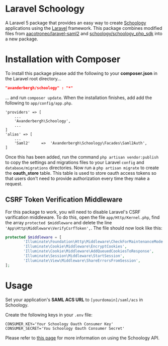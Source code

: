 # Laravel Schoology
A Laravel 5 package that provides an easy way to create <a href="https://developers.schoology.com/">Schoology</a> applications using the <a href="http://laravel.com/">Laravel</a> framework.
This package combines modified files from <a href="https://github.com/aacotroneo/laravel-saml2">aacotroneo/laravel-saml2</a> and <a href="https://github.com/schoology/schoology_php_sdk">schoology/schoology_php_sdk</a> into a new package.

# Installation with Composer
To install this package please add the following to your __composer.json__ in the Laravel root directory...
```json
"avanderbergh/schoology" : "*"
```
... and run `composer update`. When the installation finishes, add add the following to `app/config/app.php`.
```
'providers' => [
    ...
    'Avanderbergh\Schoology',
    ...
]
'alias' => [
    ...
    'Saml2'     =>  'Avanderbergh\Schoology\Facades\Saml2Auth',
]
```
Once this has been added, run the command `php artisan vendor:publish` to copy the settings and migrations files to your Laravel `config` and `database/migrations` directories.
Now run a `php artisan migrate` to create the __oauth_store__ table. This table is used to store oauth access tokens so that users don't need to provide authorization every time they make a request.

## CSRF Token Verification Middleware
For this package to work, you will need to disable Laravel's CSRF varification middleware. To do this, open the file `app/Http/Kernel.php`, find the array ```protected $middleware``` and delete the line ```'App\Http\Middleware\VerifyCsrfToken',```.
The file should now look like this:
```php
protected $middleware = [
		'Illuminate\Foundation\Http\Middleware\CheckForMaintenanceMode',
		'Illuminate\Cookie\Middleware\EncryptCookies',
		'Illuminate\Cookie\Middleware\AddQueuedCookiesToResponse',
		'Illuminate\Session\Middleware\StartSession',
		'Illuminate\View\Middleware\ShareErrorsFromSession',
];
```
# Usage
Set your application's **SAML ACS URL** to `[yourdomain]/saml/acs` in Schoology.

Create the following keys in your `.env` file:
```
CONSUMER_KEY='Your Schoology Oauth Consumer Key'
CONSUMER_SECRET='You Schoology Oauth Consumer Secret'
```

Please refer to <a href="https://developers.schoology.com/api-documentation/rest-api-v1">this page</a> for more information on using the Schoology API.